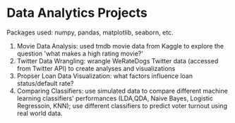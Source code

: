 # Data Analytics Projects
Packages used: numpy, pandas, matplotlib, seaborn, etc.
1. Movie Data Analysis: used tmdb movie data from Kaggle to explore the question 'what makes a high rating movie?'
2. Twitter Data Wrangling: wrangle WeRateDogs Twitter data (accessed from Twitter API) to create analyses and visualizations
3. Propser Loan Data Visualization: what factors influence loan status/default rate?
4. Comparing Classifiers: use simulated data to compare different machine learning classifiers' performances (LDA,QDA, Naive Bayes, Logistic Regressoin, KNN); use different classifiers to predict voter turnout using real world data. 
